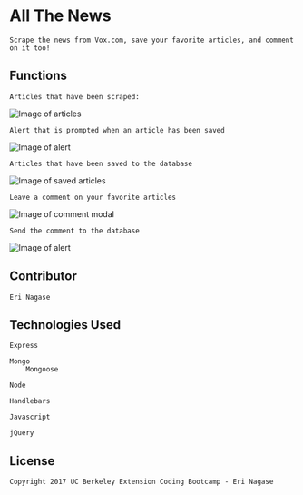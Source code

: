 # All The News

	Scrape the news from Vox.com, save your favorite articles, and comment on it too! 

## Functions

	Articles that have been scraped:
![Image of articles](assets/img/scraper.png)

	Alert that is prompted when an article has been saved
![Image of alert](assets/img/scraper1.png)

	Articles that have been saved to the database
![Image of saved articles](assets/img/scraper2.png)

	Leave a comment on your favorite articles
![Image of comment modal](assets/img/scraper3.png)

	Send the comment to the database
![Image of alert](assets/img/scraper4.png)

## Contributor

	Eri Nagase

## Technologies Used

	Express

	Mongo
		Mongoose

	Node

	Handlebars

	Javascript

	jQuery

## License
	Copyright 2017 UC Berkeley Extension Coding Bootcamp - Eri Nagase